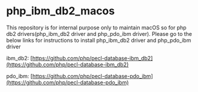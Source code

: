 # php_ibm_db2_macos
This repository is for internal purpose only to maintain macOS so for php db2 drivers(php_ibm_db2 driver and php_pdo_ibm driver). Please go to the below links for instructions to install php_ibm_db2 driver and php_pdo_ibm driver

 ibm_db2:
 <a name="ibm_db2"></a> [https://github.com/php/pecl-database-ibm_db2](https://github.com/php/pecl-database-ibm_db2)


 pdo_ibm:
 <a name="pdo_ibm"></a> [https://github.com/php/pecl-database-pdo_ibm](https://github.com/php/pecl-database-pdo_ibm)


